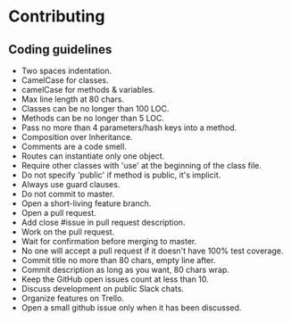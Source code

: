 # Contributing
## Coding guidelines

- Two spaces indentation.
- CamelCase for classes.
- camelCase for methods & variables.
- Max line length at 80 chars.
- Classes can be no longer than 100 LOC.
- Methods can be no longer than 5 LOC.
- Pass no more than 4 parameters/hash keys into a method.
- Composition over Inheritance.
- Comments are a code smell.
- Routes can instantiate only one object.
- Require other classes with 'use' at the beginning of the class file.
- Do not specify 'public' if method is public, it's implicit.
- Always use guard clauses.
- Do not commit to master.
- Open a short-living feature branch.
- Open a pull request.
- Add close #issue in pull request description.
- Work on the pull request.
- Wait for confirmation before merging to master.
- No one will accept a pull request if it doesn't have 100% test coverage.
- Commit title no more than 80 chars, empty line after.
- Commit description as long as you want, 80 chars wrap.
- Keep the GitHub open issues count at less than 10.
- Discuss development on public Slack chats.
- Organize features on Trello.
- Open a small github issue only when it has been discussed.
